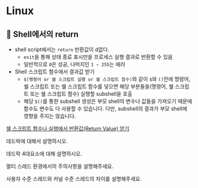 # Linux

## 🚩 Shell에서의 return

- shell script에서는 `return` 반환값이 d없다.
  - `exit`을 통해 상태 종료 표시만을 프로세스 실행 결과로 반환할 수 있음
  - 일반적으로 `0`은 성공, 나머지인 `1 ~ 255`는 에러
- Shell 스크립트 함수에서 결과값 받기
  - `$(명령어 or 쉘 스크립트 실행 or 쉘 스크립트 함수)`와 같이 `$`와 `()`안에 명령어, 쉘 스크립트 또는 쉘 스크립트 함수를 넣으면 해당 부분들을(명령어, 쉘 스크립트 또는 쉘 스크립트 함수) 실행할 subshell을 호출
  - 해당 `$()`를 통한 subshell 생성은 부모 shell의 변수나 값들을 가져오기 때문에 함수도 변수도 다 사용할 수 있습니다. 다만, subshell의 결과가 부모 shell에 영향을 주지는 않습니다.

[쉘 스크립트 함수나 실행에서 반환값(Return Value) 얻기](https://twpower.github.io/134-how-to-return-shell-scipt-value)

데드락에 대해서 설명하시오.

데드락 4대요소에 대해 설명하시오.

멀티 스레드 환경에서의 주의사항을 설명해주세요.

사용자 수준 스레드와 커널 수준 스레드의 차이를 설명해주세요.